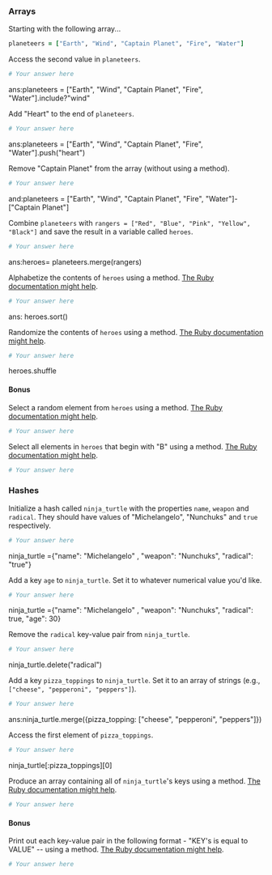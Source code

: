 ### Arrays

Starting with the following array...

```rb
planeteers = ["Earth", "Wind", "Captain Planet", "Fire", "Water"]
```

Access the second value in `planeteers`.

```rb
# Your answer here
```
ans:planeteers = ["Earth", "Wind", "Captain Planet", "Fire", "Water"].include?"wind"

Add "Heart" to the end of `planeteers`.

```rb
# Your answer here
```
ans:planeteers = ["Earth", "Wind", "Captain Planet", "Fire", "Water"].push("heart")

Remove "Captain Planet" from the array (without using a method).

```rb
# Your answer here
```
and:planeteers = ["Earth", "Wind", "Captain Planet", "Fire", "Water"]-["Captain Planet"]

Combine `planeteers` with `rangers = ["Red", "Blue", "Pink", "Yellow", "Black"]` and save the result in a variable called `heroes`.

```rb
# Your answer here
```
ans:heroes= planeteers.merge(rangers)

Alphabetize the contents of `heroes` using a method. [The Ruby documentation might help](http://ruby-doc.org/core-2.6.1/Array.html).

```rb
# Your answer here
```
ans: heroes.sort()

Randomize the contents of `heroes` using a method. [The Ruby documentation might help](http://ruby-doc.org/core-2.6.1/Array.html).

```rb
# Your answer here
```
heroes.shuffle

#### Bonus

Select a random element from `heroes` using a method. [The Ruby documentation might help](http://ruby-doc.org/core-2.6.1/Array.html).

```rb
# Your answer here
```

Select all elements in `heroes` that begin with "B" using a method. [The Ruby documentation might help](http://ruby-doc.org/core-2.6.1/Array.html).

```rb
# Your answer here
```

### Hashes

Initialize a hash called `ninja_turtle` with the properties `name`, `weapon` and `radical`. They should have values of "Michelangelo", "Nunchuks" and `true` respectively.

```rb
# Your answer here
```
ninja_turtle ={"name": "Michelangelo" ,
"weapon": "Nunchuks",
 "radical": "true"}

Add a key `age` to `ninja_turtle`. Set it to whatever numerical value you'd like.

```rb
# Your answer here
```
ninja_turtle ={"name": "Michelangelo" ,
"weapon": "Nunchuks",
 "radical": true,
 "age": 30}

Remove the `radical` key-value pair from `ninja_turtle`.

```rb
# Your answer here
```
ninja_turtle.delete("radical")

Add a key `pizza_toppings` to `ninja_turtle`. Set it to an array of strings (e.g., `["cheese", "pepperoni", "peppers"]`).

```rb
# Your answer here
```
ans:ninja_turtle.merge({pizza_topping: ["cheese", "pepperoni", "peppers"]})

Access the first element of `pizza_toppings`.

```rb
# Your answer here
```
ninja_turtle[:pizza_toppings][0]

Produce an array containing all of `ninja_turtle`'s keys using a method. [The Ruby documentation might help](http://ruby-doc.org/core-1.9.3/Hash.html).

```rb
# Your answer here
```

#### Bonus

Print out each key-value pair in the following format - "KEY's is equal to VALUE" -- using a method. [The Ruby documentation might help](http://ruby-doc.org/core-1.9.3/Hash.html).

```rb
# Your answer here
```
